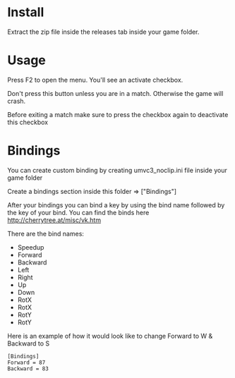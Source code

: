 # Install
Extract the zip file inside the releases tab inside your game folder.

# Usage
Press F2 to open the menu.
You'll see an activate checkbox.

Don't press this button unless you are in a match. Otherwise the game will crash.

Before exiting a match make sure to press the checkbox again to deactivate this checkbox


# Bindings
You can create custom binding by creating umvc3_noclip.ini file inside your game folder

Create a bindings section inside this folder => ["Bindings"]

After your bindings you can bind a key by using the bind name followed by the key of your bind.
You can find the binds here http://cherrytree.at/misc/vk.htm

There are the bind names:
- Speedup
- Forward
- Backward
- Left
- Right
- Up
- Down
- RotX
- RotX
- RotY
- RotY

Here is an example of how it would look like to change Forward to W & Backward to S
```
[Bindings]
Forward = 87
Backward = 83
```
